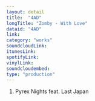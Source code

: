 ```yaml
---
layout: detail
title:  "4AD"
longTitle: "Zomby - With Love"
dataid: "4AD"
link:
category: "works"
soundcloudLink:
itunesLink:
spotifyLink:
vinylLink:
soundcloudembed:
type: "production"
---
```


1. Pyrex Nights feat. Last Japan
